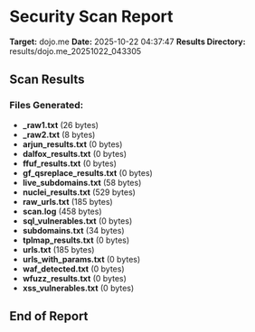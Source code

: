 # Security Scan Report

**Target:** dojo.me
**Date:** 2025-10-22 04:37:47
**Results Directory:** results/dojo.me_20251022_043305

## Scan Results

### Files Generated:

- **_raw1.txt** (26 bytes)
- **_raw2.txt** (8 bytes)
- **arjun_results.txt** (0 bytes)
- **dalfox_results.txt** (0 bytes)
- **ffuf_results.txt** (0 bytes)
- **gf_qsreplace_results.txt** (0 bytes)
- **live_subdomains.txt** (58 bytes)
- **nuclei_results.txt** (529 bytes)
- **raw_urls.txt** (185 bytes)
- **scan.log** (458 bytes)
- **sql_vulnerables.txt** (0 bytes)
- **subdomains.txt** (34 bytes)
- **tplmap_results.txt** (0 bytes)
- **urls.txt** (185 bytes)
- **urls_with_params.txt** (0 bytes)
- **waf_detected.txt** (0 bytes)
- **wfuzz_results.txt** (0 bytes)
- **xss_vulnerables.txt** (0 bytes)

## End of Report
